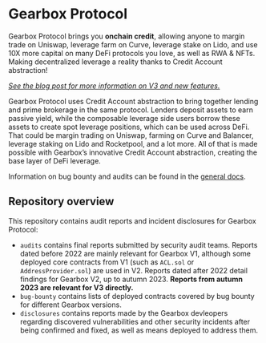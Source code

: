 # Gearbox Protocol

Gearbox Protocol brings you **onchain credit**, allowing anyone to margin trade on Uniswap, leverage farm on Curve, leverage stake on Lido, and use 10X more capital on many DeFi protocols you love, as well as RWA & NFTs. Making decentralized leverage a reality thanks to Credit Account abstraction! 

_[See the blog post for more information on V3 and new features.](https://blog.gearbox.fi/gearbox-protocol-v3-the-onchain-credit-layer/)_

Gearbox Protocol uses Credit Account abstraction to bring together lending and prime brokerage in the same protocol. Lenders deposit assets to earn passive yield, while the composable leverage side users borrow these assets to create spot leverage positions, which can be used across DeFi. That could be margin trading on Uniswap, farming on Curve and Balancer, leverage staking on Lido and Rocketpool, and a lot more. All of that is made possible with Gearbox’s innovative Credit Account abstraction, creating the base layer of DeFi leverage.

Information on bug bounty and audits can be found in the [general docs](https://docs.gearbox.finance/risk-and-security/audits-bug-bounty).

## Repository overview

This repository contains audit reports and incident disclosures for Gearbox Protocol:

- `audits` contains final reports submitted by security audit teams. Reports dated before 2022 are mainly relevant for Gearbox V1, although some deployed core contracts from V1 (such as `ACL.sol` or `AddressProvider.sol`) are used in V2. Reports dated after 2022 detail findings for Gearbox V2, up to autumn 2023. **Reports from autumn 2023 are relevant for V3 directly.**
- `bug-bounty` contains lists of deployed contracts covered by bug bounty for different Gearbox versions.
- `disclosures` contains reports made by the Gearbox devleopers regarding discovered vulnerabilities and other security incidents after being confirmed and fixed, as well as means deployed to address them.
